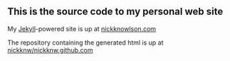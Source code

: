 This is the source code to my personal web site
---

My [Jekyll](https://github.com/mojombo/jekyll/wiki)-powered site is up at [nickknowlson.com](http://nickknowlson.com)

The repository containing the generated html is up at
[nickknw/nickknw.github.com](https://github.com/nickknw/nickknw.github.com)
